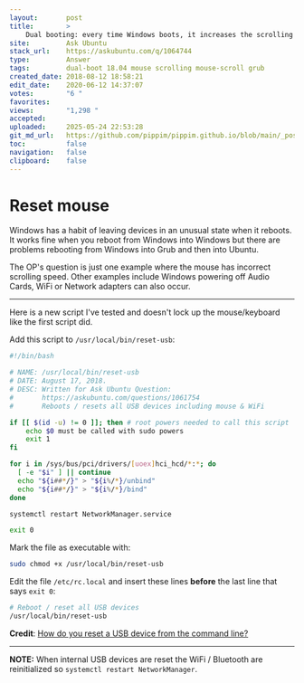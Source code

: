 ```yaml
---
layout:       post
title:        >
    Dual booting: every time Windows boots, it increases the scrolling speed of the mouse on Ubuntu
site:         Ask Ubuntu
stack_url:    https://askubuntu.com/q/1064744
type:         Answer
tags:         dual-boot 18.04 mouse scrolling mouse-scroll grub
created_date: 2018-08-12 18:58:21
edit_date:    2020-06-12 14:37:07
votes:        "6 "
favorites:    
views:        "1,298 "
accepted:     
uploaded:     2025-05-24 22:53:28
git_md_url:   https://github.com/pippim/pippim.github.io/blob/main/_posts/2018/2018-08-12-Dual-booting_-every-time-Windows-boots_-it-increases-the-scrolling-speed-of-the-mouse-on-Ubuntu.md
toc:          false
navigation:   false
clipboard:    false
---
```


# Reset mouse

Windows has a habit of leaving devices in an unusual state when it reboots. It works fine when you reboot from Windows into Windows but there are problems rebooting from Windows into Grub and then into Ubuntu.

The OP's question is just one example where the mouse has incorrect scrolling speed. Other examples include Windows powering off Audio Cards, WiFi or Network adapters can also occur.

----------

Here is a new script I've tested and doesn't lock up the mouse/keyboard like the first script did.



Add this script to `/usr/local/bin/reset-usb`:

``` bash
#!/bin/bash

# NAME: /usr/local/bin/reset-usb
# DATE: August 17, 2018.
# DESC: Written for Ask Ubuntu Question:
#       https://askubuntu.com/questions/1061754
#       Reboots / resets all USB devices including mouse & WiFi

if [[ $(id -u) != 0 ]]; then # root powers needed to call this script
    echo $0 must be called with sudo powers
    exit 1
fi

for i in /sys/bus/pci/drivers/[uoex]hci_hcd/*:*; do
  [ -e "$i" ] || continue
  echo "${i##*/}" > "${i%/*}/unbind"
  echo "${i##*/}" > "${i%/*}/bind"
done

systemctl restart NetworkManager.service

exit 0
```

Mark the file as executable with:

``` bash
sudo chmod +x /usr/local/bin/reset-usb
```

Edit the file `/etc/rc.local` and insert these lines **before** the last line that says `exit 0`:

``` bash
# Reboot / reset all USB devices
/usr/local/bin/reset-usb
```

**Credit**: [How do you reset a USB device from the command line?][1]

----------

**NOTE:** When internal USB devices are reset the WiFi / Bluetooth are reinitialized so `systemctl restart NetworkManager`.

  [1]: https://askubuntu.com/a/290519/307523
